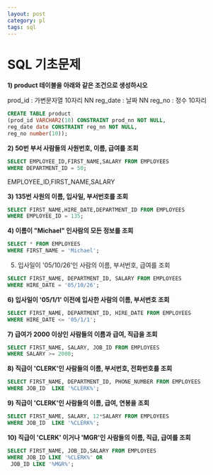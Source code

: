 ```yaml
---
layout: post
category: pl
tags: sql
---
```

# SQL 기초문제

**1) product 테이블을 아래와 같은 조건으로 생성하시오**

prod_id : 가변문자열 10자리 NN
reg_date : 날짜 NN
reg_no : 정수 10자리

```sql
CREATE TABLE product
(prod_id VARCHAR2(10) CONSTRAINT prod_nn NOT NULL,
reg_date date CONSTRAINT reg_nn NOT NULL,
reg_no number(10));
```



**2) 50번 부서 사람들의 사원번호, 이름, 급여를 조회**

```sql
SELECT EMPLOYEE_ID,FIRST_NAME,SALARY FROM EMPLOYEES
WHERE DEPARTMENT_ID = 50;
```

EMPLOYEE_ID,FIRST_NAME,SALARY



**3) 135번 사원의 이름, 입사일, 부서번호를 조회**

```sql
SELECT FIRST_NAME,HIRE_DATE,DEPARTMENT_ID FROM EMPLOYEES
WHERE EMPLOYEE_ID = 135;
```



**4) 이름이 "Michael" 인사람의 모든 정보를 조회**

```sql
SELECT * FROM EMPLOYEES
WHERE FIRST_NAME = 'Michael';
```



5) 입사일이 '05/10/26'인 사람의 이름, 부서번호, 급여를 조회

```SQL
SELECT FIRST_NAME, DEPARTMENT_ID, SALARY FROM EMPLOYEES
WHERE HIRE_DATE = '05/10/26';
```



**6) 입사일이 '05/1/1' 이전에 입사한 사람의 이름, 부서번호 조회**

```SQL
SELECT FIRST_NAME, DEPARTMENT_ID, HIRE_DATE FROM EMPLOYEES
WHERE HIRE_DATE <= '05/1/1';
```



**7) 급여가 2000 이상인 사람들의 이름과 급여, 직급을 조회**

```SQL
SELECT FIRST_NAME, SALARY, JOB_ID FROM EMPLOYEES
WHERE SALARY >= 2000;
```



**8) 직급이 'CLERK'인 사람들의 이름, 부서번호, 전화번호를 조회**

```SQL
SELECT FIRST_NAME, DEPARTMENT_ID, PHONE_NUMBER FROM EMPLOYEES
WHERE JOB_ID  LIKE '%CLERK%';
```



**9) 직급이 'CLERK'인 사람들의 이름, 급여, 연봉을 조회**

```SQL
SELECT FIRST_NAME, SALARY, 12*SALARY FROM EMPLOYEES
WHERE JOB_ID  LIKE '%CLERK%';
```



**10) 직급이 'CLERK' 이거나 'MGR'인 사람들의 이름, 직급, 급여를 조회**

```SQL
SELECT FIRST_NAME, JOB_ID,SALARY FROM EMPLOYEES
WHERE JOB_ID LIKE '%CLERK%' OR
 JOB_ID LIKE '%MGR%';
```
